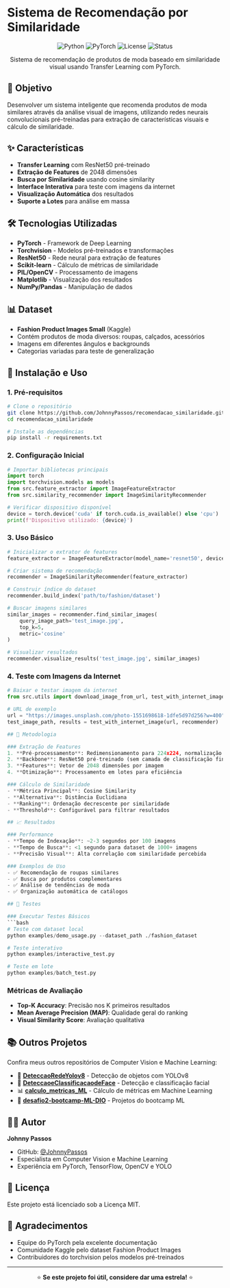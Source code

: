#         Sistema de Recomendação por Similaridade

<div align="center">

![Python](https://img.shields.io/badge/python-v3.8+-blue.svg)
![PyTorch](https://img.shields.io/badge/PyTorch-v1.9+-red.svg)
![License](https://img.shields.io/badge/license-MIT-green.svg)
![Status](https://img.shields.io/badge/status-active-success.svg)

Sistema de recomendação de produtos de moda baseado em similaridade visual usando Transfer Learning com PyTorch.

</div>

## 🎯 Objetivo

Desenvolver um sistema inteligente que recomenda produtos de moda similares através da análise visual de imagens, utilizando redes neurais convolucionais pré-treinadas para extração de características visuais e cálculo de similaridade.

## ✨ Características

- **Transfer Learning** com ResNet50 pré-treinado
- **Extração de Features** de 2048 dimensões
- **Busca por Similaridade** usando cosine similarity
- **Interface Interativa** para teste com imagens da internet
- **Visualização Automática** dos resultados
- **Suporte a Lotes** para análise em massa

## 🛠️ Tecnologias Utilizadas

- **PyTorch** - Framework de Deep Learning
- **Torchvision** - Modelos pré-treinados e transformações
- **ResNet50** - Rede neural para extração de features
- **Scikit-learn** - Cálculo de métricas de similaridade
- **PIL/OpenCV** - Processamento de imagens
- **Matplotlib** - Visualização dos resultados
- **NumPy/Pandas** - Manipulação de dados

## 📊 Dataset

- **Fashion Product Images Small** (Kaggle)
- Contém produtos de moda diversos: roupas, calçados, acessórios
- Imagens em diferentes ângulos e backgrounds
- Categorias variadas para teste de generalização

## 🚀 Instalação e Uso

### 1. Pré-requisitos

```bash
# Clone o repositório
git clone https://github.com/JohnnyPassos/recomendacao_similaridade.git
cd recomendacao_similaridade

# Instale as dependências
pip install -r requirements.txt
```

### 2. Configuração Inicial

```python
# Importar bibliotecas principais
import torch
import torchvision.models as models
from src.feature_extractor import ImageFeatureExtractor
from src.similarity_recommender import ImageSimilarityRecommender

# Verificar dispositivo disponível
device = torch.device('cuda' if torch.cuda.is_available() else 'cpu')
print(f'Dispositivo utilizado: {device}')
```

### 3. Uso Básico

```python
# Inicializar o extrator de features
feature_extractor = ImageFeatureExtractor(model_name='resnet50', device=device)

# Criar sistema de recomendação
recommender = ImageSimilarityRecommender(feature_extractor)

# Construir índice do dataset
recommender.build_index('path/to/fashion/dataset')

# Buscar imagens similares
similar_images = recommender.find_similar_images(
    query_image_path='test_image.jpg', 
    top_k=5, 
    metric='cosine'
)

# Visualizar resultados
recommender.visualize_results('test_image.jpg', similar_images)
```

### 4. Teste com Imagens da Internet

```python
# Baixar e testar imagem da internet
from src.utils import download_image_from_url, test_with_internet_image

# URL de exemplo
url = "https://images.unsplash.com/photo-1551698618-1dfe5d97d256?w=400"
test_image_path, results = test_with_internet_image(url, recommender)

## 🔬 Metodologia

### Extração de Features
1. **Pré-processamento**: Redimensionamento para 224x224, normalização ImageNet
2. **Backbone**: ResNet50 pré-treinado (sem camada de classificação final)
3. **Features**: Vetor de 2048 dimensões por imagem
4. **Otimização**: Processamento em lotes para eficiência

### Cálculo de Similaridade
- **Métrica Principal**: Cosine Similarity
- **Alternativa**: Distância Euclidiana
- **Ranking**: Ordenação decrescente por similaridade
- **Threshold**: Configurável para filtrar resultados

## 📈 Resultados

### Performance
- **Tempo de Indexação**: ~2-3 segundos por 100 imagens
- **Tempo de Busca**: <1 segundo para dataset de 1000+ imagens
- **Precisão Visual**: Alta correlação com similaridade percebida

### Exemplos de Uso
- ✅ Recomendação de roupas similares
- ✅ Busca por produtos complementares
- ✅ Análise de tendências de moda
- ✅ Organização automática de catálogos

## 🧪 Testes

### Executar Testes Básicos
```bash
# Teste com dataset local
python examples/demo_usage.py --dataset_path ./fashion_dataset

# Teste interativo
python examples/interactive_test.py

# Teste em lote
python examples/batch_test.py
```

### Métricas de Avaliação
- **Top-K Accuracy**: Precisão nos K primeiros resultados
- **Mean Average Precision (MAP)**: Qualidade geral do ranking
- **Visual Similarity Score**: Avaliação qualitativa


## 📚 Outros Projetos

Confira meus outros repositórios de Computer Vision e Machine Learning:

- 🎯 [**DeteccaoRedeYolov8**](https://github.com/JohnnyPassos/DeteccaoRedeYolov8) - Detecção de objetos com YOLOv8
- 👤 [**DeteccaoeClassificacaodeFace**](https://github.com/JohnnyPassos/DeteccaoeClassificacaodeFace) - Detecção e classificação facial
- 📊 [**calculo_metricas_ML**](https://github.com/JohnnyPassos/calculo_metricas_ML) - Cálculo de métricas em Machine Learning
- 🚀 [**desafio2-bootcamp-ML-DIO**](https://github.com/JohnnyPassos/desafio2-bootcamp-ML-DIO) - Projetos do bootcamp ML

## 👨‍💻 Autor

**Johnny Passos**
- GitHub: [@JohnnyPassos](https://github.com/JohnnyPassos)
- Especialista em Computer Vision e Machine Learning
- Experiência em PyTorch, TensorFlow, OpenCV e YOLO

## 📄 Licença

Este projeto está licenciado sob a Licença MIT.

## 🙏 Agradecimentos

- Equipe do PyTorch pela excelente documentação
- Comunidade Kaggle pelo dataset Fashion Product Images
- Contribuidores do torchvision pelos modelos pré-treinados

---

<div align="center">

⭐ **Se este projeto foi útil, considere dar uma estrela!** ⭐

</div>
